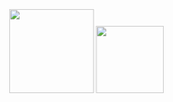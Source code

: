 <div align="center">
  <img height="150em" src="https://github-readme-stats.vercel.app/api?username=whorshe&show_icons=true&theme=radical&hide_title=true&card_width=300"/>
  <img height="120em" src="https://github-readme-stats.vercel.app/api/top-langs/?username=whorshe&layout=compact&theme=radical"/>
</div>
